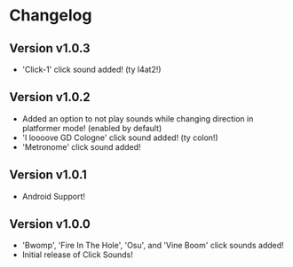 # Changelog
## Version v1.0.3
* 'Click-1' click sound added! (ty l4at2!)
## Version v1.0.2
* Added an option to not play sounds while changing direction in platformer mode! (enabled by default) 
* 'I loooove GD Cologne' click sound added! (ty colon!)
* 'Metronome' click sound added!
## Version v1.0.1
* Android Support!
## Version v1.0.0
* 'Bwomp', 'Fire In The Hole', 'Osu', and 'Vine Boom' click sounds added!
* Initial release of Click Sounds!